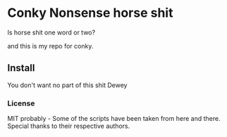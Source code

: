 # Conky Nonsense horse shit

Is horse shit one word or two?

and this is my repo for conky.

## Install

You don't want no part of this shit Dewey

### License

MIT probably - Some of the scripts have been taken from here and there. Special
thanks to their respective authors.
